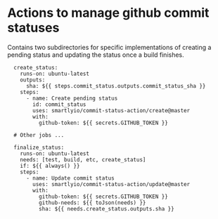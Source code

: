 # Actions to manage github commit statuses

Contains two subdirectories for specific implementations of creating a
pending status and updating the status once a build finishes.

```
  create_status:
    runs-on: ubuntu-latest
    outputs:
      sha: ${{ steps.commit_status.outputs.commit_status_sha }}
    steps:
      - name: Create pending status
        id: commit_status
        uses: smartlyio/commit-status-action/create@master
        with:
          github-token: ${{ secrets.GITHUB_TOKEN }}

  # Other jobs ...

  finalize_status:
    runs-on: ubuntu-latest
    needs: [test, build, etc, create_status]
    if: ${{ always() }}
    steps:
      - name: Update commit status
        uses: smartlyio/commit-status-action/update@master
        with:
          github-token: ${{ secrets.GITHUB_TOKEN }}
          github-needs: ${{ toJson(needs) }}
          sha: ${{ needs.create_status.outputs.sha }}
```
